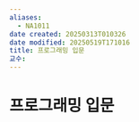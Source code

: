 ```yaml
---
aliases:
  - NA1011
date created: 20250313T010326
date modified: 20250519T171016
title: 프로그래밍 입문
교수: 
---
```


# 프로그래밍 입문
